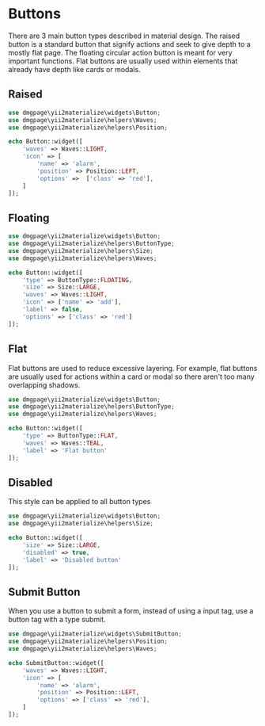 # Buttons

There are 3 main button types described in material design. The raised button is a standard button that signify actions and seek to give depth to a mostly flat page. The floating circular action button is meant for very important functions. Flat buttons are usually used within elements that already have depth like cards or modals.

## Raised

```php
use dmgpage\yii2materialize\widgets\Button;
use dmgpage\yii2materialize\helpers\Waves;
use dmgpage\yii2materialize\helpers\Position;

echo Button::widget([
    'waves' => Waves::LIGHT,
    'icon' => [
        'name' => 'alarm',
        'position' => Position::LEFT,
        'options' =>  ['class' => 'red'],
    ]
]);
```

## Floating

```php
use dmgpage\yii2materialize\widgets\Button;
use dmgpage\yii2materialize\helpers\ButtonType;
use dmgpage\yii2materialize\helpers\Size;
use dmgpage\yii2materialize\helpers\Waves;

echo Button::widget([
    'type' => ButtonType::FLOATING,
    'size' => Size::LARGE,
    'waves' => Waves::LIGHT,
    'icon' => ['name' => 'add'],
    'label' => false,
    'options' => ['class' => 'red']
]);
```

## Flat

Flat buttons are used to reduce excessive layering. For example, flat buttons are usually used for actions within a card or modal so there aren't too many overlapping shadows.

```php
use dmgpage\yii2materialize\widgets\Button;
use dmgpage\yii2materialize\helpers\ButtonType;
use dmgpage\yii2materialize\helpers\Waves;

echo Button::widget([
    'type' => ButtonType::FLAT,
    'waves' => Waves::TEAL,
    'label' => 'Flat button'
]);
```

## Disabled

This style can be applied to all button types

```php
use dmgpage\yii2materialize\widgets\Button;
use dmgpage\yii2materialize\helpers\Size;

echo Button::widget([
    'size' => Size::LARGE,
    'disabled' => true,
    'label' => 'Disabled button'
]);
```

## Submit Button
When you use a button to submit a form, instead of using a input tag, use a button tag with a type submit.

```php
use dmgpage\yii2materialize\widgets\SubmitButton;
use dmgpage\yii2materialize\helpers\Position;
use dmgpage\yii2materialize\helpers\Waves;

echo SubmitButton::widget([
    'waves' => Waves::LIGHT,
    'icon' => [
        'name' => 'alarm',
        'position' => Position::LEFT,
        'options' => ['class' => 'red'],
    ]
]);
```
